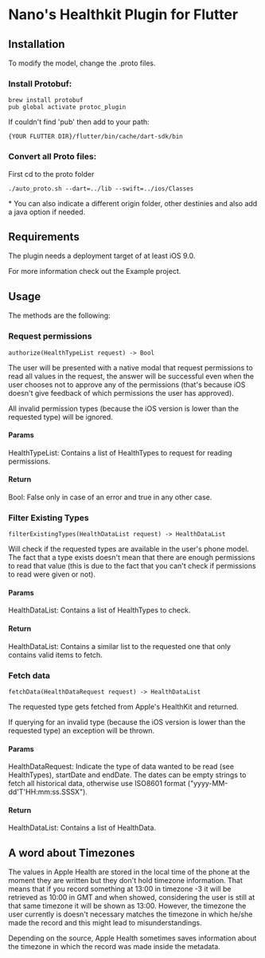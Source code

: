 # Nano's Healthkit Plugin for Flutter

## Installation

To modify the model, change the .proto files.

### Install Protobuf:
```
brew install protobuf
pub global activate protoc_plugin
```

If couldn't find 'pub' then add to your path:
```
{YOUR FLUTTER DIR}/flutter/bin/cache/dart-sdk/bin
```

### Convert all Proto files:
First cd to the proto folder
```
./auto_proto.sh --dart=../lib --swift=../ios/Classes
```

\* You can also indicate a different origin folder, other destinies and also add a java option if needed.

## Requirements

The plugin needs a deployment target of at least iOS 9.0.

For more information check out the Example project.


## Usage

The methods are the following:

### Request permissions
```
authorize(HealthTypeList request) -> Bool
```
The user will be presented with a native modal that request permissions to read all values in the request, the answer will be successful even when the user chooses not to approve any of the permissions (that's because iOS doesn't give feedback of which permissions the user has approved).

All invalid permission types (because the iOS version is lower than the requested type) will be ignored.

#### Params
HealthTypeList: Contains a list of HealthTypes to request for reading permissions. 

#### Return
Bool: False only in case of an error and true in any other case.

### Filter Existing Types
```
filterExistingTypes(HealthDataList request) -> HealthDataList
```
Will check if the requested types are available in the user's phone model. The fact that a type exists doesn't mean that there are enough permissions to read that value (this is due to the fact that you can't check if permissions to read were given or not).

#### Params
HealthDataList: Contains a list of HealthTypes to check. 

#### Return
HealthDataList: Contains a similar list to the requested one that only contains valid items to fetch.


### Fetch data
```
fetchData(HealthDataRequest request) -> HealthDataList
```
The requested type gets fetched from Apple's HealthKit and returned.

If querying for an invalid type (because the iOS version is lower than the requested type) an exception will be thrown.

#### Params
HealthDataRequest: Indicate the type of data wanted to be read (see HealthTypes), startDate and endDate. The dates can be empty strings to fetch all historical data, otherwise use ISO8601 format ("yyyy-MM-dd'T'HH:mm:ss.SSSX").

#### Return
HealthDataList: Contains a list of HealthData.

## A word about Timezones

The values in Apple Health are stored in the local time of the phone at the moment they are written but they don't hold timezone information. That means that if you record something at 13:00 in timezone -3 it will be retrieved as 10:00 in GMT and when showed, considering the user is still at that same timezone it will be shown as 13:00. However, the timezone the user currently is doesn't necessary matches the timezone in which he/she made the record and this might lead to misunderstandings.

Depending on the source, Apple Health sometimes saves information about the timezone in which the record was made inside the metadata.

